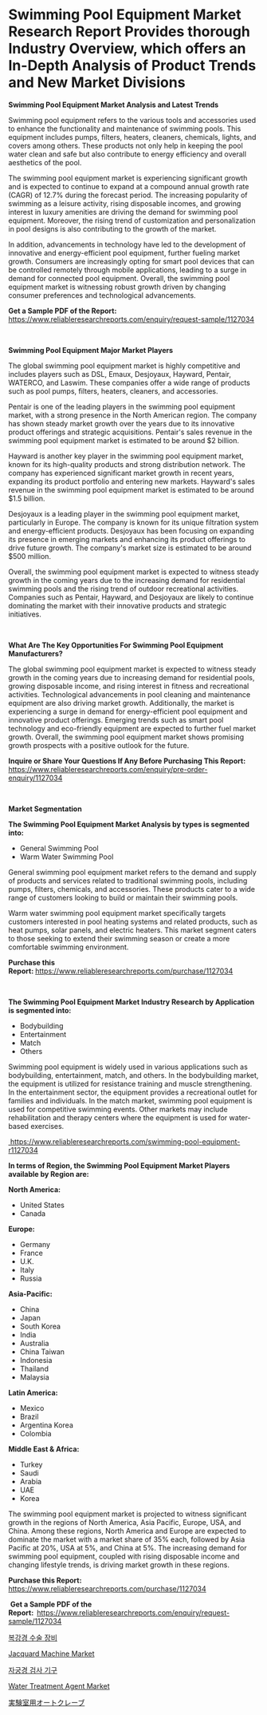<p><h1>Swimming Pool Equipment Market Research Report Provides thorough Industry Overview, which offers an In-Depth Analysis of Product Trends and New Market Divisions</h1></p><p><strong>Swimming Pool Equipment Market Analysis and Latest Trends</strong></p>
<p><p>Swimming pool equipment refers to the various tools and accessories used to enhance the functionality and maintenance of swimming pools. This equipment includes pumps, filters, heaters, cleaners, chemicals, lights, and covers among others. These products not only help in keeping the pool water clean and safe but also contribute to energy efficiency and overall aesthetics of the pool.</p><p>The swimming pool equipment market is experiencing significant growth and is expected to continue to expand at a compound annual growth rate (CAGR) of 12.7% during the forecast period. The increasing popularity of swimming as a leisure activity, rising disposable incomes, and growing interest in luxury amenities are driving the demand for swimming pool equipment. Moreover, the rising trend of customization and personalization in pool designs is also contributing to the growth of the market.</p><p>In addition, advancements in technology have led to the development of innovative and energy-efficient pool equipment, further fueling market growth. Consumers are increasingly opting for smart pool devices that can be controlled remotely through mobile applications, leading to a surge in demand for connected pool equipment. Overall, the swimming pool equipment market is witnessing robust growth driven by changing consumer preferences and technological advancements.</p></p>
<p><strong>Get a Sample PDF of the Report:&nbsp;</strong> <a href="https://www.reliableresearchreports.com/enquiry/request-sample/1127034">https://www.reliableresearchreports.com/enquiry/request-sample/1127034</a></p>
<p>&nbsp;</p>
<p><strong>Swimming Pool Equipment Major Market Players</strong></p>
<p><p>The global swimming pool equipment market is highly competitive and includes players such as DSL, Emaux, Desjoyaux, Hayward, Pentair, WATERCO, and Laswim. These companies offer a wide range of products such as pool pumps, filters, heaters, cleaners, and accessories.</p><p>Pentair is one of the leading players in the swimming pool equipment market, with a strong presence in the North American region. The company has shown steady market growth over the years due to its innovative product offerings and strategic acquisitions. Pentair's sales revenue in the swimming pool equipment market is estimated to be around $2 billion.</p><p>Hayward is another key player in the swimming pool equipment market, known for its high-quality products and strong distribution network. The company has experienced significant market growth in recent years, expanding its product portfolio and entering new markets. Hayward's sales revenue in the swimming pool equipment market is estimated to be around $1.5 billion.</p><p>Desjoyaux is a leading player in the swimming pool equipment market, particularly in Europe. The company is known for its unique filtration system and energy-efficient products. Desjoyaux has been focusing on expanding its presence in emerging markets and enhancing its product offerings to drive future growth. The company's market size is estimated to be around $500 million.</p><p>Overall, the swimming pool equipment market is expected to witness steady growth in the coming years due to the increasing demand for residential swimming pools and the rising trend of outdoor recreational activities. Companies such as Pentair, Hayward, and Desjoyaux are likely to continue dominating the market with their innovative products and strategic initiatives.</p></p>
<p>&nbsp;</p>
<p><strong>What Are The Key Opportunities For Swimming Pool Equipment Manufacturers?</strong></p>
<p><p>The global swimming pool equipment market is expected to witness steady growth in the coming years due to increasing demand for residential pools, growing disposable income, and rising interest in fitness and recreational activities. Technological advancements in pool cleaning and maintenance equipment are also driving market growth. Additionally, the market is experiencing a surge in demand for energy-efficient pool equipment and innovative product offerings. Emerging trends such as smart pool technology and eco-friendly equipment are expected to further fuel market growth. Overall, the swimming pool equipment market shows promising growth prospects with a positive outlook for the future.</p></p>
<p><strong>Inquire or Share Your Questions If Any Before Purchasing This Report:</strong> <a href="https://www.reliableresearchreports.com/enquiry/pre-order-enquiry/1127034">https://www.reliableresearchreports.com/enquiry/pre-order-enquiry/1127034</a></p>
<p>&nbsp;</p>
<p><strong>Market Segmentation</strong></p>
<p><strong>The Swimming Pool Equipment Market Analysis by types is segmented into:</strong></p>
<p><ul><li>General Swimming Pool</li><li>Warm Water Swimming Pool</li></ul></p>
<p><p>General swimming pool equipment market refers to the demand and supply of products and services related to traditional swimming pools, including pumps, filters, chemicals, and accessories. These products cater to a wide range of customers looking to build or maintain their swimming pools.</p><p>Warm water swimming pool equipment market specifically targets customers interested in pool heating systems and related products, such as heat pumps, solar panels, and electric heaters. This market segment caters to those seeking to extend their swimming season or create a more comfortable swimming environment.</p></p>
<p><strong>Purchase this Report:&nbsp;</strong><a href="https://www.reliableresearchreports.com/purchase/1127034">https://www.reliableresearchreports.com/purchase/1127034</a></p>
<p>&nbsp;</p>
<p><strong>The Swimming Pool Equipment Market Industry Research by Application is segmented into:</strong></p>
<p><ul><li>Bodybuilding</li><li>Entertainment</li><li>Match</li><li>Others</li></ul></p>
<p><p>Swimming pool equipment is widely used in various applications such as bodybuilding, entertainment, match, and others. In the bodybuilding market, the equipment is utilized for resistance training and muscle strengthening. In the entertainment sector, the equipment provides a recreational outlet for families and individuals. In the match market, swimming pool equipment is used for competitive swimming events. Other markets may include rehabilitation and therapy centers where the equipment is used for water-based exercises.</p></p>
<p><a href="https://www.reliableresearchreports.com/swimming-pool-equipment-r1127034">&nbsp;https://www.reliableresearchreports.com/swimming-pool-equipment-r1127034</a></p>
<p><strong>In terms of Region, the Swimming Pool Equipment Market Players available by Region are:</strong></p>
<p>
    <p> <strong> North America: </strong>
        <ul>
            <li>United States</li>
            <li>Canada</li>
        </ul>
        </p> 
    <p> <strong> Europe: </strong>
        <ul>
            <li>Germany</li>
            <li>France</li>
            <li>U.K.</li>
            <li>Italy</li>
            <li>Russia</li>
        </ul>
        </p> 
    <p> <strong> Asia-Pacific: </strong>
        <ul>
            <li>China</li>
            <li>Japan</li>
            <li>South Korea</li>
            <li>India</li>
            <li>Australia</li>
            <li>China Taiwan</li>
            <li>Indonesia</li>
            <li>Thailand</li>
            <li>Malaysia</li>
        </ul>
        </p> 
    <p> <strong> Latin America: </strong>
        <ul>
            <li>Mexico</li>
            <li>Brazil</li>
            <li>Argentina Korea</li>
            <li>Colombia</li>
        </ul>
        </p> 
    <p> <strong> Middle East & Africa: </strong>
        <ul>
            <li>Turkey</li>
            <li>Saudi</li>
            <li>Arabia</li>
            <li>UAE</li>
            <li>Korea</li>
        </ul>
    </p>
    </p>
<p><p>The swimming pool equipment market is projected to witness significant growth in the regions of North America, Asia Pacific, Europe, USA, and China. Among these regions, North America and Europe are expected to dominate the market with a market share of 35% each, followed by Asia Pacific at 20%, USA at 5%, and China at 5%. The increasing demand for swimming pool equipment, coupled with rising disposable income and changing lifestyle trends, is driving market growth in these regions.</p></p>
<p><strong>Purchase this Report: </strong><a href="https://www.reliableresearchreports.com/purchase/1127034">https://www.reliableresearchreports.com/purchase/1127034</a></p>
<p>&nbsp;<strong>Get a Sample PDF of the Report:&nbsp;&nbsp;</strong><a href="https://www.reliableresearchreports.com/enquiry/request-sample/1127034">https://www.reliableresearchreports.com/enquiry/request-sample/1127034</a></p>
<p><strong></strong></p>
<p><p><a href="https://github.com/BrettWeberrt8767765/Market-Research-Report-List-1/blob/main/653014329375.md">복강경 수술 장비</a></p><p><a href="https://github.com/jerrycopelandthomaswsqd8q/Market-Research-Report-List-2/blob/main/jacquard-machine-market.md">Jacquard Machine Market</a></p><p><a href="https://github.com/nuekbpymrrz5/Market-Research-Report-List-1/blob/main/936165429374.md">자궁경 검사 기구</a></p><p><a href="https://issuu.com/reportprime-2/docs/water-treatment-agent-market-size-2030.pptx">Water Treatment Agent Market</a></p><p><a href="https://github.com/hilmi-2a/Market-Research-Report-List-1/blob/main/582373432143.md">実験室用オートクレーブ</a></p></p>